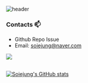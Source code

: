 ![header](https://capsule-render.vercel.app/api?type=waving&color=auto&height=200&section=header&text=Soie%20Github!&fontSize=70)


### Contacts 📫

* Github Repo Issue
* Email: soiejung@naver.com

<img src="https://github-readme-stats.vercel.app/api/top-langs/?username=soiejung&layout=compact"><br><br>

[![Soiejung's GitHub stats](https://github-readme-stats.vercel.app/api?username=soiejung)](https://github.com/soiejung/github-readme-stats)

